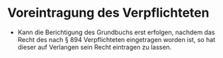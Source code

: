 # Voreintragung des Verpflichteten

- Kann die Berichtigung des Grundbuchs erst erfolgen, nachdem das Recht des nach § 894 Verpflichteten eingetragen worden ist, so hat dieser auf Verlangen sein Recht eintragen zu lassen.

